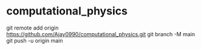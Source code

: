 # computational_physics
git remote add origin https://github.com/Ajay0990/computational_physics.git
git branch -M main
git push -u origin main
